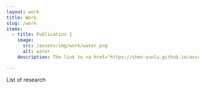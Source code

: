 ```yaml
---
layout: work
title: Work
slug: /work
items:
  - title: Publication 1
    image:
      src: /assets/img/work/water.png
      alt: water
    description: The link to <a href="https://chen-yunlu.github.io/assets/img/profile-pic.jpg">Picture</a>

---
```


List of research
<br />
<br />
